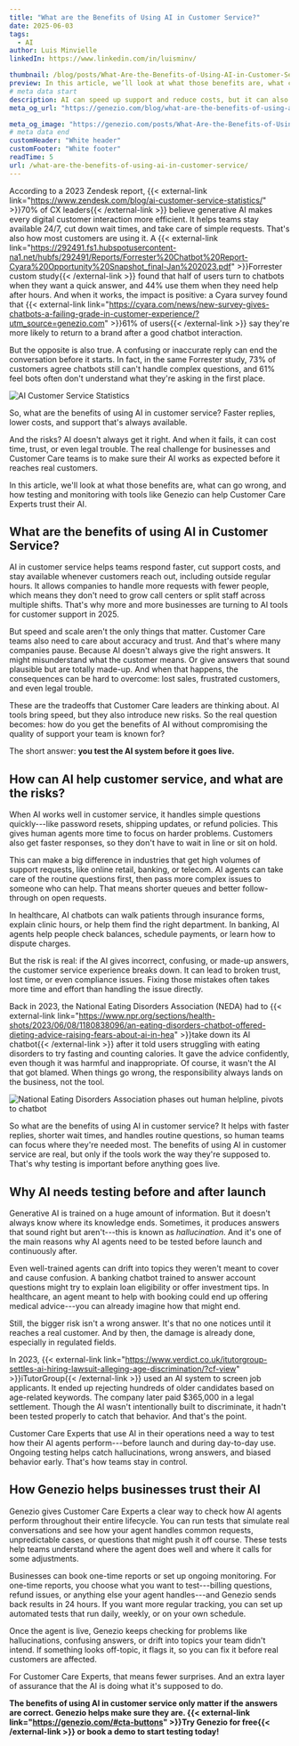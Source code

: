 ```yaml
---
title: "What are the Benefits of Using AI in Customer Service?"
date: 2025-06-03
tags:
  - AI
author: Luis Minvielle
linkedIn: https://www.linkedin.com/in/luisminv/

thumbnail: /blog/posts/What-Are-the-Benefits-of-Using-AI-in-Customer-Service.webp
preview: In this article, we’ll look at what those benefits are, what can go wrong, and how testing and monitoring with tools like Genezio can help Customer Care Experts trust their AI.
# meta data start
description: AI can speed up support and reduce costs, but it can also make mistakes. Genezio’s tester helps catch AI failures before they reach customers
meta_og_url: "https://genezio.com/blog/what-are-the-benefits-of-using-ai-in-customer-service/"

meta_og_image: "https://genezio.com/posts/What-Are-the-Benefits-of-Using-AI-in-Customer-Service.webp"
# meta data end
customHeader: "White header"
customFooter: "White footer"
readTime: 5
url: /what-are-the-benefits-of-using-ai-in-customer-service/
---
```



According to a 2023 Zendesk report, {{< external-link link="<https://www.zendesk.com/blog/ai-customer-service-statistics/>" >}}70% of CX leaders{{< /external-link >}} believe generative AI makes every digital customer interaction more efficient. It helps teams stay available 24/7, cut down wait times, and take care of simple requests. That's also how most customers are using it. A {{< external-link link="<https://292491.fs1.hubspotusercontent-na1.net/hubfs/292491/Reports/Forrester%20Chatbot%20Report-Cyara%20Opportunity%20Snapshot_final-Jan%202023.pdf>" >}}Forrester custom study{{< /external-link >}} found that half of users turn to chatbots when they want a quick answer, and 44% use them when they need help after hours. And when it works, the impact is positive: a Cyara survey found that {{< external-link link="<https://cyara.com/news/new-survey-gives-chatbots-a-failing-grade-in-customer-experience/?utm_source=genezio.com>" >}}61% of users{{< /external-link >}} say they're more likely to return to a brand after a good chatbot interaction.

But the opposite is also true. A confusing or inaccurate reply can end the conversation before it starts. In fact, in the same Forrester study, 73% of customers agree chatbots still can't handle complex questions, and 61% feel bots often don't understand what they're asking in the first place.

![AI Customer Service Statistics](https://genezio.com/posts/consumer-opinions-on-ai-agents.webp)

So, what are the benefits of using AI in customer service? Faster replies, lower costs, and support that's always available.

And the risks? AI doesn't always get it right. And when it fails, it can cost time, trust, or even legal trouble. The real challenge for businesses and Customer Care teams is to make sure their AI works as expected before it reaches real customers.

In this article, we'll look at what those benefits are, what can go wrong, and how testing and monitoring with tools like Genezio can help Customer Care Experts trust their AI.

## What are the benefits of using AI in Customer Service?

AI in customer service helps teams respond faster, cut support costs, and stay available whenever customers reach out, including outside regular hours. It allows companies to handle more requests with fewer people, which means they don't need to grow call centers or split staff across multiple shifts. That's why more and more businesses are turning to AI tools for customer support in 2025.

But speed and scale aren't the only things that matter. Customer Care teams also need to care about accuracy and trust. And that's where many companies pause. Because AI doesn't always give the right answers. It might misunderstand what the customer means. Or give answers that sound plausible but are totally made-up. And when that happens, the consequences can be hard to overcome: lost sales, frustrated customers, and even legal trouble.

These are the tradeoffs that Customer Care leaders are thinking about. AI tools bring speed, but they also introduce new risks. So the real question becomes: how do you get the benefits of AI without compromising the quality of support your team is known for?

The short answer: **you test the AI system before it goes live.**

## How can AI help customer service, and what are the risks?

When AI works well in customer service, it handles simple questions quickly---like password resets, shipping updates, or refund policies. This gives human agents more time to focus on harder problems. Customers also get faster responses, so they don't have to wait in line or sit on hold.

This can make a big difference in industries that get high volumes of support requests, like online retail, banking, or telecom. AI agents can take care of the routine questions first, then pass more complex issues to someone who can help. That means shorter queues and better follow-through on open requests.

In healthcare, AI chatbots can walk patients through insurance forms, explain clinic hours, or help them find the right department. In banking, AI agents help people check balances, schedule payments, or learn how to dispute charges.

But the risk is real: if the AI gives incorrect, confusing, or made-up answers, the customer service experience breaks down. It can lead to broken trust, lost time, or even compliance issues. Fixing those mistakes often takes more time and effort than handling the issue directly.

Back in 2023, the National Eating Disorders Association (NEDA) had to {{< external-link link="<https://www.npr.org/sections/health-shots/2023/06/08/1180838096/an-eating-disorders-chatbot-offered-dieting-advice-raising-fears-about-ai-in-hea>" >}}take down its AI chatbot{{< /external-link >}} after it told users struggling with eating disorders to try fasting and counting calories. It gave the advice confidently, even though it was harmful and inappropriate. Of course, it wasn't the AI that got blamed. When things go wrong, the responsibility always lands on the business, not the tool.

![National Eating Disorders
Association phases out human helpline, pivots to chatbot](https://genezio.com/posts/neda-phases-out-human-helpline-pivots-to-chatbot.webp)

So what are the benefits of using AI in customer service? It helps with faster replies, shorter wait times, and handles routine questions, so human teams can focus where they're needed most. The benefits of using AI in customer service are real, but only if the tools work the way they're supposed to. That's why testing is important before anything goes live.

## Why AI needs testing before and after launch

Generative AI is trained on a huge amount of information. But it doesn't always know where its knowledge ends. Sometimes, it produces answers that sound right but aren't---this is known as *hallucination*. And it's one of the main reasons why AI agents need to be tested before launch and continuously after.

Even well-trained agents can drift into topics they weren't meant to cover and cause confusion. A banking chatbot trained to answer account questions might try to explain loan eligibility or offer investment tips. In healthcare, an agent meant to help with booking could end up offering medical advice---you can already imagine how that might end.

Still, the bigger risk isn't a wrong answer. It's that no one notices until it reaches a real customer. And by then, the damage is already done, especially in regulated fields.

In 2023, {{< external-link link="<https://www.verdict.co.uk/itutorgroup-settles-ai-hiring-lawsuit-alleging-age-discrimination/?cf-view>" >}}iTutorGroup{{< /external-link >}} used an AI system to screen job applicants. It ended up rejecting hundreds of older candidates based on age-related keywords. The company later paid $365,000 in a legal settlement. Though the AI wasn't intentionally built to discriminate, it hadn't been tested properly to catch that behavior. And that's the point.

Customer Care Experts that use AI in their operations need a way to test how their AI agents perform---before launch and during day-to-day use. Ongoing testing helps catch hallucinations, wrong answers, and biased behavior early. That's how teams stay in control.

## How Genezio helps businesses trust their AI

Genezio gives Customer Care Experts a clear way to check how AI agents perform throughout their entire lifecycle. You can run tests that simulate real conversations and see how your agent handles common requests, unpredictable cases, or questions that might push it off course. These tests help teams understand where the agent does well and where it calls for some adjustments.

Businesses can book one-time reports or set up ongoing monitoring. For one-time reports, you choose what you want to test---billing questions, refund issues, or anything else your agent handles---and Genezio sends back results in 24 hours. If you want more regular tracking, you can set up automated tests that run daily, weekly, or on your own schedule.

Once the agent is live, Genezio keeps checking for problems like hallucinations, confusing answers, or drift into topics your team didn't intend. If something looks off-topic, it flags it, so you can fix it before real customers are affected.

For Customer Care Experts, that means fewer surprises. And an extra layer of assurance that the AI is doing what it's supposed to do.

**The benefits of using AI in customer service only matter if the answers are correct. Genezio helps make sure they are. {{< external-link link="<https://genezio.com/#cta-buttons>" >}}Try Genezio for free{{< /external-link >}} or book a demo to start testing today!**
